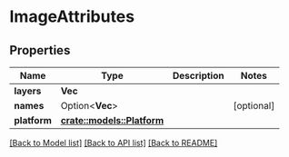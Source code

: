 # ImageAttributes

## Properties

Name | Type | Description | Notes
------------ | ------------- | ------------- | -------------
**layers** | **Vec<String>** |  | 
**names** | Option<**Vec<String>**> |  | [optional]
**platform** | [**crate::models::Platform**](Platform.md) |  | 

[[Back to Model list]](../README.md#documentation-for-models) [[Back to API list]](../README.md#documentation-for-api-endpoints) [[Back to README]](../README.md)



